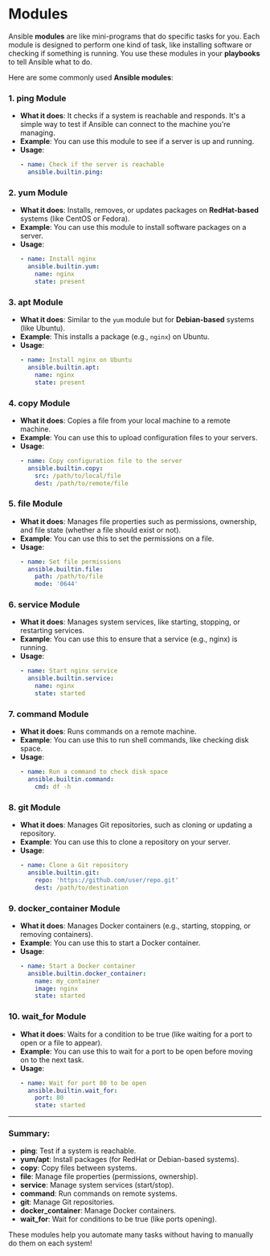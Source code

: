 # Modules

Ansible **modules** are like mini-programs that do specific tasks for you. Each module is designed to perform one kind of task, like installing software or checking if something is running. You use these modules in your **playbooks** to tell Ansible what to do.

Here are some commonly used **Ansible modules**:

### 1. **ping** Module
- **What it does**: It checks if a system is reachable and responds. It's a simple way to test if Ansible can connect to the machine you're managing.
- **Example**: You can use this module to see if a server is up and running.
- **Usage**:
  ```yaml
  - name: Check if the server is reachable
    ansible.builtin.ping:
  ```

### 2. **yum** Module
- **What it does**: Installs, removes, or updates packages on **RedHat-based** systems (like CentOS or Fedora).
- **Example**: You can use this module to install software packages on a server.
- **Usage**:
  ```yaml
  - name: Install nginx
    ansible.builtin.yum:
      name: nginx
      state: present
  ```

### 3. **apt** Module
- **What it does**: Similar to the `yum` module but for **Debian-based** systems (like Ubuntu).
- **Example**: This installs a package (e.g., `nginx`) on Ubuntu.
- **Usage**:
  ```yaml
  - name: Install nginx on Ubuntu
    ansible.builtin.apt:
      name: nginx
      state: present
  ```

### 4. **copy** Module
- **What it does**: Copies a file from your local machine to a remote machine.
- **Example**: You can use this to upload configuration files to your servers.
- **Usage**:
  ```yaml
  - name: Copy configuration file to the server
    ansible.builtin.copy:
      src: /path/to/local/file
      dest: /path/to/remote/file
  ```

### 5. **file** Module
- **What it does**: Manages file properties such as permissions, ownership, and file state (whether a file should exist or not).
- **Example**: You can use this to set the permissions on a file.
- **Usage**:
  ```yaml
  - name: Set file permissions
    ansible.builtin.file:
      path: /path/to/file
      mode: '0644'
  ```

### 6. **service** Module
- **What it does**: Manages system services, like starting, stopping, or restarting services.
- **Example**: You can use this to ensure that a service (e.g., nginx) is running.
- **Usage**:
  ```yaml
  - name: Start nginx service
    ansible.builtin.service:
      name: nginx
      state: started
  ```

### 7. **command** Module
- **What it does**: Runs commands on a remote machine.
- **Example**: You can use this to run shell commands, like checking disk space.
- **Usage**:
  ```yaml
  - name: Run a command to check disk space
    ansible.builtin.command:
      cmd: df -h
  ```

### 8. **git** Module
- **What it does**: Manages Git repositories, such as cloning or updating a repository.
- **Example**: You can use this to clone a repository on your server.
- **Usage**:
  ```yaml
  - name: Clone a Git repository
    ansible.builtin.git:
      repo: 'https://github.com/user/repo.git'
      dest: /path/to/destination
  ```

### 9. **docker_container** Module
- **What it does**: Manages Docker containers (e.g., starting, stopping, or removing containers).
- **Example**: You can use this to start a Docker container.
- **Usage**:
  ```yaml
  - name: Start a Docker container
    ansible.builtin.docker_container:
      name: my_container
      image: nginx
      state: started
  ```

### 10. **wait_for** Module
- **What it does**: Waits for a condition to be true (like waiting for a port to open or a file to appear).
- **Example**: You can use this to wait for a port to be open before moving on to the next task.
- **Usage**:
  ```yaml
  - name: Wait for port 80 to be open
    ansible.builtin.wait_for:
      port: 80
      state: started
  ```

---

### Summary:
- **ping**: Test if a system is reachable.
- **yum/apt**: Install packages (for RedHat or Debian-based systems).
- **copy**: Copy files between systems.
- **file**: Manage file properties (permissions, ownership).
- **service**: Manage system services (start/stop).
- **command**: Run commands on remote systems.
- **git**: Manage Git repositories.
- **docker_container**: Manage Docker containers.
- **wait_for**: Wait for conditions to be true (like ports opening).

These modules help you automate many tasks without having to manually do them on each system!